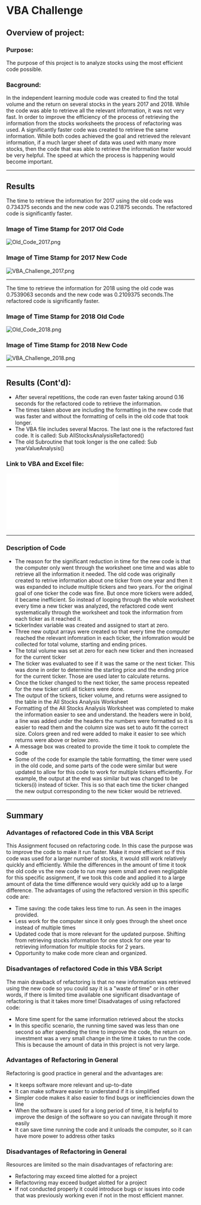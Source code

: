 # VBA Challenge

## Overview of project: 
### Purpose:
The purpose of this project is to analyze stocks using the most efficient code possible. 
### Bacground:
In the independent learning module code was created to find the total volume and the return on several stocks in the years 2017 and 2018. While the code was able to retrieve all the relevant information, it was not very fast. In order to improve the efficiency of the process of retrieving the information from the stocks worksheets the process of refactoring was used. A significantly faster code was created to retrieve the same information. While both codes achieved the goal and retrieved the relevant information, if a much larger sheet of data was used with many more stocks, then the code that was able to retrieve the information faster would be very helpful. The speed at which the process is happening would become important. 

---

## Results
The time to retrieve the information for 2017 using the old code was 0.734375 seconds and the new code was 0.21875 seconds. The refactored code is significantly faster.

### Image of Time Stamp for 2017 Old Code
![Old_Code_2017.png](Resources/Old_Code_2017.png)

### Image of Time Stamp for 2017 New Code
![VBA_Challenge_2017.png](Resources/VBA_Challenge_2017.png)

---

The time to retrieve the information for 2018 using the old code was 0.7539063 seconds and the new code was 0.2109375 seconds.The refactored code is significantly faster.

### Image of Time Stamp for 2018 Old Code
![Old_Code_2018.png](Resources/Old_Code_2018.png)

### Image of Time Stamp for 2018 New Code
![VBA_Challenge_2018.png](Resources/VBA_Challenge_2018.png)

---

## Results (Cont'd):
- After several repetitions, the code ran even faster taking around 0.16 seconds for the refactored code to retrieve the information. 
- The times taken above are including the formatting in the new code that was faster and without the formatting of cells in the old code that took longer. 
- The VBA file includes several Macros. The last one is the refactored fast code. It is called: Sub AllStocksAnalysisRefactored()
- The old Subroutine that took longer is the one called: Sub yearValueAnalysis()

### Link to VBA and Excel file:
![VBA_Challenge.xlsm](VBA_Challenge.xlsm)

---

### Description of Code
- The reason for the significant reduction in time for the new code is that the computer only went through the worksheet one time and was able to retrieve all the information it needed. The old code was originally created to retrive information about one ticker from one year and then it was expanded to include multiple tickers and two years. For the original goal of one ticker the code was fine. But once more tickers were added, it became inefficient. So instead of looping through the whole worksheet every time a new ticker was analyzed, the refactored code went systematically through the worksheet and took the information from each ticker as it reached it. 
- tickerIndex variable was created and assigned to start at zero.
- Three new output arrays were created so that every time the computer reached the relevant infomration in each ticker, the infomration would be collected for total volume, starting and ending prices. 
- The total volume was set at zero for each new ticker and then increased for the current ticker
- The ticker was evaluated to see if it was the same or the next ticker. This was done in order to determine the starting price and the ending price for the current ticker. Those are used later to calculate returns. 
- Once the ticker changed to the next ticker, the same process repeated for the new ticker until all tickers were done. 
- The output of the tickers, ticker volume, and returns were assigned to the table in the All Stocks Analysis Worksheet
- Formatting of the All Stocks Analysis Worksheet was completed to make the information easier to see and understand. the headers were in bold, a line was added under the headers the numbers were formatted so it is easier to read them and the column size was set to auto fit the correct size. Colors green and red were added to make it easier to see which returns were above or below zero. 
- A message box was created to provide the time it took to complete the code 
- Some of the code for example the table formatting, the timer were used in the old code, and some parts of the code were similar but were updated to allow for this code to work for multiple tickers efficiently. For example, the output at the end was similar but was changed to be tickers(i) instead of ticker. This is so that each time the ticker changed the new output corresponding to the new ticker would be retrieved. 
	
---

## Summary

### Advantages of refactored Code in this VBA Script
This Assignment focused on refactoring code. In this case the purpose was to improve the code to make it run faster. Make it more efficient so if this code was used for a larger number of stocks, it would still work relatively quickly and efficiently. While the differences in the amount of time it took the old code vs the new code to run may seem small and even negligable for this specific assignment, if we took this code and applied it to a large amount of data the time difference would very quickly add up to a large difference. 
The advantages of using the refactored version in this specific code are:
- Time saving: the code takes less time to run. As seen in the images provided. 
- Less work for the computer since it only goes through the sheet once instead of multiple times
- Updated code that is more relevant for the updated purpose. Shifting from retrieving stocks information for one stock for one year to retrieving information for multiple stocks for 2 years. 
- Opportunity to make code more clean and organized. 

### Disadvantages of refactored Code in this VBA Script
The main drawback of refactoring is that no new information was retrieved using the new code so you could say it is a "waste of time" or in other words, if there is limited time available one significant disadvantage of refactoring is that it takes more time!
Disadvatages of using refactored code:
- More time spent for the same information retrieved about the stocks
- In this specific scenario, the running time saved was less than one second so after spending the time to improve the code, the return on investment was a very small change in the time it takes to run the code. This is because the amount of data in this project is not very large. 


### Advantages of Refactoring in General
Refactoring is good practice in general and the advantages are:
- It keeps software more relevant and up-to-date 
- It can make software easier to understand if it is simplified
- Simpler code makes it also easier to find bugs or inefficiencies down the line
- When the software is used for a long period of time, it is helpful to improve the design of the software so you can navigate through it more easily
- It can save time running the code and it unloads the computer, so it can have more power to address other tasks

### Disadvantages of Refactoring in General
Resources are limited so the main disadvantages of refactoring are:
- Refactoring may exceed time alotted for a project
- Refactovring may exceed budget alotted for a project
- If not conducted properly it could introduce bugs or issues into code that was previously working even if not in the most efficient manner. 






